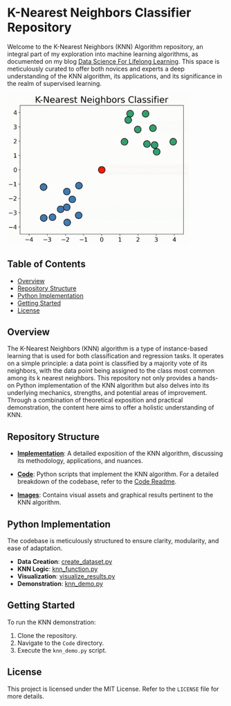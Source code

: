 # K-Nearest Neighbors Classifier Repository

Welcome to the K-Nearest Neighbors (KNN) Algorithm repository, an integral part of my exploration into machine learning algorithms, as documented on my blog [Data Science For Lifelong Learning](https://datasciencelifelonglearn.blogspot.com). This space is meticulously curated to offer both novices and experts a deep understanding of the KNN algorithm, its applications, and its significance in the realm of supervised learning.

<p align="left">
  <img src="./Images/Gif_3.gif" alt="KNN Banner" width="420"> <!-- You can adjust the width value as needed -->
</p>

## Table of Contents

- [Overview](#overview)
- [Repository Structure](#repository-structure)
- [Python Implementation](#python-implementation)
- [Getting Started](#getting-started)
- [License](#license)

## Overview

The K-Nearest Neighbors (KNN) algorithm is a type of instance-based learning that is used for both classification and regression tasks. It operates on a simple principle: a data point is classified by a majority vote of its neighbors, with the data point being assigned to the class most common among its k nearest neighbors. This repository not only provides a hands-on Python implementation of the KNN algorithm but also delves into its underlying mechanics, strengths, and potential areas of improvement. Through a combination of theoretical exposition and practical demonstration, the content here aims to offer a holistic understanding of KNN.

## Repository Structure

- **[Implementation](./Implementation/Readme.md)**: A detailed exposition of the KNN algorithm, discussing its methodology, applications, and nuances.

- **[Code](./Implementation/Code/)**: Python scripts that implement the KNN algorithm. For a detailed breakdown of the codebase, refer to the [Code Readme](./Implementation/Code/Readme.md).
  
- **[Images](./Images/)**: Contains visual assets and graphical results pertinent to the KNN algorithm.

## Python Implementation

The codebase is meticulously structured to ensure clarity, modularity, and ease of adaptation.

- **Data Creation**: [create_dataset.py](./Implementation/Code/create_dataset.py)
- **KNN Logic**: [knn_function.py](./Implementation/Code/knn_function.py)
- **Visualization**: [visualize_results.py](./Implementation/Code/visualize_results.py)
- **Demonstration**: [knn_demo.py](./Implementation/Code/knn_demo.py)

## Getting Started

To run the KNN demonstration:

1. Clone the repository.
2. Navigate to the `Code` directory.
3. Execute the `knn_demo.py` script.

## License

This project is licensed under the MIT License. Refer to the `LICENSE` file for more details.
